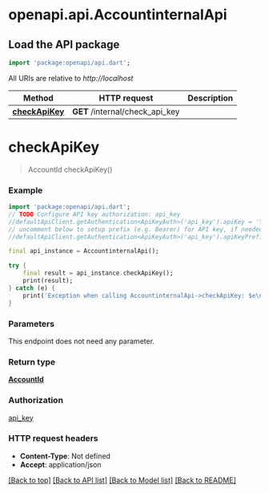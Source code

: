 # openapi.api.AccountinternalApi

## Load the API package
```dart
import 'package:openapi/api.dart';
```

All URIs are relative to *http://localhost*

Method | HTTP request | Description
------------- | ------------- | -------------
[**checkApiKey**](AccountinternalApi.md#checkapikey) | **GET** /internal/check_api_key | 


# **checkApiKey**
> AccountId checkApiKey()



### Example
```dart
import 'package:openapi/api.dart';
// TODO Configure API key authorization: api_key
//defaultApiClient.getAuthentication<ApiKeyAuth>('api_key').apiKey = 'YOUR_API_KEY';
// uncomment below to setup prefix (e.g. Bearer) for API key, if needed
//defaultApiClient.getAuthentication<ApiKeyAuth>('api_key').apiKeyPrefix = 'Bearer';

final api_instance = AccountinternalApi();

try {
    final result = api_instance.checkApiKey();
    print(result);
} catch (e) {
    print('Exception when calling AccountinternalApi->checkApiKey: $e\n');
}
```

### Parameters
This endpoint does not need any parameter.

### Return type

[**AccountId**](AccountId.md)

### Authorization

[api_key](../README.md#api_key)

### HTTP request headers

 - **Content-Type**: Not defined
 - **Accept**: application/json

[[Back to top]](#) [[Back to API list]](../README.md#documentation-for-api-endpoints) [[Back to Model list]](../README.md#documentation-for-models) [[Back to README]](../README.md)


